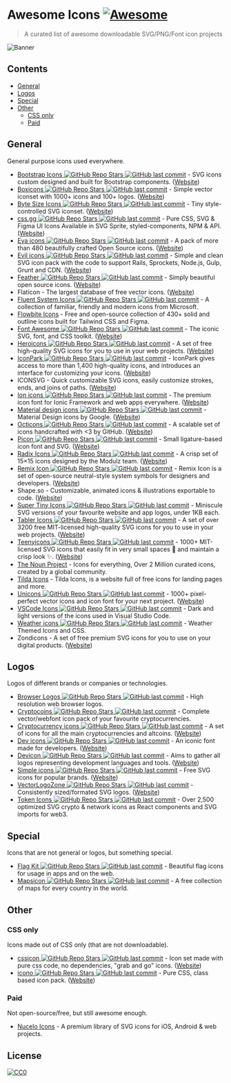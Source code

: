 # Awesome Icons [![Awesome](https://awesome.re/badge.svg)](https://awesome.re)

> A curated list of awesome downloadable SVG/PNG/Font icon projects

![Banner](https://github.com/notlmn/awesome-icons/raw/master/media/banner.png)

## Contents

- [General](#general)
- [Logos](#logos)
- [Special](#special)
- [Other](#other)
  - [CSS only](#css-only)
  - [Paid](#paid)

## General

General purpose icons used everywhere.

- [Bootstrap Icons ![GitHub Repo Stars](https://img.shields.io/github/stars/twbs/icons) ![GitHub last commit](https://img.shields.io/github/last-commit/twbs/icons)](https://github.com/twbs/icons#readme) - SVG icons custom designed and built for Bootstrap components. ([Website](https://icons.getbootstrap.com/))
- [Boxicons ![GitHub Repo Stars](https://img.shields.io/github/stars/atisawd/boxicons) ![GitHub last commit](https://img.shields.io/github/last-commit/atisawd/boxicons)](https://github.com/atisawd/boxicons#readme) - Simple vector iconset with 1000+ icons and 100+ logos. ([Website](https://boxicons.com/))
- [Byte Size Icons ![GitHub Repo Stars](https://img.shields.io/github/stars/danklammer/bytesize-icons) ![GitHub last commit](https://img.shields.io/github/last-commit/danklammer/bytesize-icons)](https://github.com/danklammer/bytesize-icons#readme) - Tiny style-controlled SVG iconset. ([Website](https://danklammer.com/bytesize-icons))
- [css.gg ![GitHub Repo Stars](https://img.shields.io/github/stars/astrit/css.gg) ![GitHub last commit](https://img.shields.io/github/last-commit/astrit/css.gg)](https://github.com/astrit/css.gg#readme) - Pure CSS, SVG & Figma UI Icons Available in SVG Sprite, styled-components, NPM & API. ([Website](https://css.gg))
- [Eva icons ![GitHub Repo Stars](https://img.shields.io/github/stars/akveo/eva-icons) ![GitHub last commit](https://img.shields.io/github/last-commit/akveo/eva-icons)](https://github.com/akveo/eva-icons#readme) - A pack of more than 480 beautifully crafted Open Source icons. ([Website](https://akveo.github.io/eva-icons))
- [Evil icons ![GitHub Repo Stars](https://img.shields.io/github/stars/evil-icons/evil-icons) ![GitHub last commit](https://img.shields.io/github/last-commit/evil-icons/evil-icons)](https://github.com/evil-icons/evil-icons#readme) - Simple and clean SVG icon pack with the code to support Rails, Sprockets, Node.js, Gulp, Grunt and CDN. ([Website](http://evil-icons.io))
- [Feather ![GitHub Repo Stars](https://img.shields.io/github/stars/feathericons/feather) ![GitHub last commit](https://img.shields.io/github/last-commit/feathericons/feather)](https://github.com/feathericons/feather#readme) - Simply beautiful open source icons. ([Website](https://feathericons.com))
- Flaticon - The largest database of free vector icons. ([Website](https://flaticon.com))
- [Fluent System Icons ![GitHub Repo Stars](https://img.shields.io/github/stars/microsoft/fluentui-system-icons) ![GitHub last commit](https://img.shields.io/github/last-commit/microsoft/fluentui-system-icons)](https://github.com/microsoft/fluentui-system-icons#fluent-system-icons) - A collection of familiar, friendly and modern icons from Microsoft.
- [Flowbite Icons](https://flowbite.com/icons/) - Free and open-source collection of 430+ solid and outline icons built for Tailwind CSS and Figma.
- [Font Awesome ![GitHub Repo Stars](https://img.shields.io/github/stars/FortAwesome/Font-Awesome) ![GitHub last commit](https://img.shields.io/github/last-commit/FortAwesome/Font-Awesome)](https://github.com/FortAwesome/Font-Awesome#readme) - The iconic SVG, font, and CSS toolkit. ([Website](https://fontawesome.com))
- [Heroicons ![GitHub Repo Stars](https://img.shields.io/github/stars/refactoringui/heroicons) ![GitHub last commit](https://img.shields.io/github/last-commit/refactoringui/heroicons)](https://github.com/refactoringui/heroicons#readme) - A set of free high-quality SVG icons for you to use in your web projects. ([Website](https://heroicons.dev))
- [IconPark ![GitHub Repo Stars](https://img.shields.io/github/stars/bytedance/IconPark) ![GitHub last commit](https://img.shields.io/github/last-commit/bytedance/IconPark)](https://github.com/bytedance/IconPark#readme) - IconPark gives access to more than 1,400 high-quality icons, and introduces an interface for customizing your icons. ([Website](https://iconpark.bytedance.com))
- ICONSVG - Quick customizable SVG icons, easily customize strokes, ends, and joins of paths. ([Website](https://iconsvg.xyz))
- [Ion icons ![GitHub Repo Stars](https://img.shields.io/github/stars/ionic-team/ionicons) ![GitHub last commit](https://img.shields.io/github/last-commit/ionic-team/ionicons)](https://github.com/ionic-team/ionicons#readme) - The premium icon font for Ionic Framework and web apps everywhere. ([Website](https://ionicons.com))
- [Material design icons ![GitHub Repo Stars](https://img.shields.io/github/stars/google/material-design-icons) ![GitHub last commit](https://img.shields.io/github/last-commit/google/material-design-icons)](https://github.com/google/material-design-icons#readme) - Material Design icons by Google. ([Website](https://fonts.google.com/icons))
- [Octicons ![GitHub Repo Stars](https://img.shields.io/github/stars/primer/octicons) ![GitHub last commit](https://img.shields.io/github/last-commit/primer/octicons)](https://github.com/primer/octicons#readme) - A scalable set of icons handcrafted with <3 by GitHub. ([Website](https://octicons.github.com))
- [Picon ![GitHub Repo Stars](https://img.shields.io/github/stars/yne/picon) ![GitHub last commit](https://img.shields.io/github/last-commit/yne/picon)](https://github.com/yne/picon#readme) - Small ligature-based icon font and SVG. ([Website](https://yne.fr/picon))
- [Radix Icons ![GitHub Repo Stars](https://img.shields.io/github/stars/radix-ui/icons) ![GitHub last commit](https://img.shields.io/github/last-commit/radix-ui/icons)](https://github.com/radix-ui/icons) - A crisp set of 15×15 icons designed by the Modulz team. ([Website](https://icons.modulz.app/))
- [Remix Icon ![GitHub Repo Stars](https://img.shields.io/github/stars/Remix-Design/RemixIcon) ![GitHub last commit](https://img.shields.io/github/last-commit/Remix-Design/RemixIcon)](https://github.com/Remix-Design/RemixIcon#readme) - Remix Icon is a set of open-source neutral-style system symbols for designers and developers. ([Website](https://remixicon.com))
- Shape.so - Customizable, animated icons & illustrations exportable to code. ([Website](https://shape.so))
- [Super Tiny Icons ![GitHub Repo Stars](https://img.shields.io/github/stars/edent/SuperTinyIcons) ![GitHub last commit](https://img.shields.io/github/last-commit/edent/SuperTinyIcons)](https://github.com/edent/SuperTinyIcons#readme) - Miniscule SVG versions of your favourite website and app logos, under 1KB each.
- [Tabler Icons ![GitHub Repo Stars](https://img.shields.io/github/stars/tabler/tabler-icons) ![GitHub last commit](https://img.shields.io/github/last-commit/tabler/tabler-icons)](https://github.com/tabler/tabler-icons) - A set of over 3200 free MIT-licensed high-quality SVG icons for you to use in your web projects. ([Website](https://tabler-icons.io))
- [Teenyicons ![GitHub Repo Stars](https://img.shields.io/github/stars/teenyicons/teenyicons) ![GitHub last commit](https://img.shields.io/github/last-commit/teenyicons/teenyicons)](https://github.com/teenyicons/teenyicons) - 1000+ MIT-licensed SVG icons that easily fit in very small spaces :pinching_hand: and maintain a crisp look :sparkles:. ([Website](https://teenyicons.com))
- [The Noun Project](https://thenounproject.com/) - Icons for everything, Over 2 Million curated icons, created by a global community.
- [Tilda Icons](https://tilda.cc/free-icons) - Tilda Icons, is a website full of free icons for landing pages and more.
- [Unicons ![GitHub Repo Stars](https://img.shields.io/github/stars/iconscout/unicons) ![GitHub last commit](https://img.shields.io/github/last-commit/iconscout/unicons)](https://github.com/iconscout/unicons) - 1000+ pixel-perfect vector icons and icon font for your next project. ([Website](https://iconscout.com/unicons))
- [VSCode Icons ![GitHub Repo Stars](https://img.shields.io/github/stars/microsoft/vscode-icons) ![GitHub last commit](https://img.shields.io/github/last-commit/microsoft/vscode-icons)](https://github.com/microsoft/vscode-icons#readme) - Dark and light versions of the icons used in Visual Studio Code.
- [Weather icons ![GitHub Repo Stars](https://img.shields.io/github/stars/erikflowers/weather-icons) ![GitHub last commit](https://img.shields.io/github/last-commit/erikflowers/weather-icons)](https://github.com/erikflowers/weather-icons#readme) - Weather Themed Icons and CSS.
- Zondicons - A set of free premium SVG icons for you to use on your digital products. ([Website](http://www.zondicons.com))

## Logos

Logos of different brands or companies or technologies.

- [Browser Logos ![GitHub Repo Stars](https://img.shields.io/github/stars/alrra/browser-logos) ![GitHub last commit](https://img.shields.io/github/last-commit/alrra/browser-logos)](https://github.com/alrra/browser-logos#readme) - High resolution web browser logos.
- [Cryptocoins ![GitHub Repo Stars](https://img.shields.io/github/stars/AllienWorks/cryptocoins) ![GitHub last commit](https://img.shields.io/github/last-commit/AllienWorks/cryptocoins)](https://github.com/AllienWorks/cryptocoins#readme) - Complete vector/webfont icon pack of your favourite cryptocurrencies.
- [Cryptocurrency icons ![GitHub Repo Stars](https://img.shields.io/github/stars/atomiclabs/cryptocurrency-icons) ![GitHub last commit](https://img.shields.io/github/last-commit/atomiclabs/cryptocurrency-icons)](https://github.com/atomiclabs/cryptocurrency-icons#readme) - A set of icons for all the main cryptocurrencies and altcoins. ([Website](http://cryptoicons.co))
- [Dev icons ![GitHub Repo Stars](https://img.shields.io/github/stars/vorillaz/devicons) ![GitHub last commit](https://img.shields.io/github/last-commit/vorillaz/devicons)](https://github.com/vorillaz/devicons#readme) - An iconic font made for developers. ([Website](http://vorillaz.github.io/devicons))
- [Devicon ![GitHub Repo Stars](https://img.shields.io/github/stars/devicons/devicon) ![GitHub last commit](https://img.shields.io/github/last-commit/devicons/devicon)](https://github.com/devicons/devicon#readme) - Aims to gather all logos representing development languages and tools. ([Website](https://devicons.github.io/devicon))
- [Simple icons ![GitHub Repo Stars](https://img.shields.io/github/stars/simple-icons/simple-icons) ![GitHub last commit](https://img.shields.io/github/last-commit/simple-icons/simple-icons)](https://github.com/simple-icons/simple-icons#readme) - Free SVG icons for popular brands. ([Website](https://simpleicons.org))
- [VectorLogoZone ![GitHub Repo Stars](https://img.shields.io/github/stars/VectorLogoZone/vectorlogozone) ![GitHub last commit](https://img.shields.io/github/last-commit/VectorLogoZone/vectorlogozone)](https://github.com/VectorLogoZone/vectorlogozone#readme) - Consistently sized/formated SVG logos. ([Website](https://www.vectorlogo.zone/))
- [Token Icons ![GitHub Repo Stars](https://img.shields.io/github/stars/0xa3k5/token-icons) ![GitHub last commit](https://img.shields.io/github/last-commit/0xa3k5/token-icons)](https://github.com/0xa3k5/token-icons#readme) - Over 2,500 optimized SVG crypto & network icons as React components and SVG imports for web3.

## Special

Icons that are not general or logos, but something special.

- [Flag Kit ![GitHub Repo Stars](https://img.shields.io/github/stars/madebybowtie/FlagKit) ![GitHub last commit](https://img.shields.io/github/last-commit/madebybowtie/FlagKit)](https://github.com/madebybowtie/FlagKit#readme) - Beautiful flag icons for usage in apps and on the web.
- [Mapsicon ![GitHub Repo Stars](https://img.shields.io/github/stars/djaiss/mapsicon) ![GitHub last commit](https://img.shields.io/github/last-commit/djaiss/mapsicon)](https://github.com/djaiss/mapsicon#readme) - A free collection of maps for every country in the world.

## Other

### CSS only

Icons made out of CSS only (that are not downloadable).

- [cssicon ![GitHub Repo Stars](https://img.shields.io/github/stars/wentin/cssicon) ![GitHub last commit](https://img.shields.io/github/last-commit/wentin/cssicon)](https://github.com/wentin/cssicon#readme) - Icon set made with pure css code, no dependencies, "grab and go" icons. ([Website](https://cssicon.space))
- [icono ![GitHub Repo Stars](https://img.shields.io/github/stars/saeedalipoor/icono) ![GitHub last commit](https://img.shields.io/github/last-commit/saeedalipoor/icono)](https://github.com/saeedalipoor/icono#readme) - Pure CSS, class based icon pack. ([Website](https://saeedalipoor.github.io/icono))

### Paid

Not open-source/free, but still awesome enough.

- [Nucelo Icons](https://nucleoapp.com/premium-icons) - A premium library of SVG icons for iOS, Android & web projects.

## License

[![CC0](https://mirrors.creativecommons.org/presskit/buttons/88x31/svg/cc-zero.svg)](https://creativecommons.org/publicdomain/zero/1.0/)
